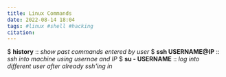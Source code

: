 ```yaml
---
title: Linux Commands 
date: 2022-08-14 18:04
tags: #linux #shell #hacking 
citation: 
---
```



$ **history** :: _show past commands entered by user_
$ **ssh USERNAME@IP** :: _ssh into machine using usernae and IP_
$ **su - USERNAME** :: _log into different user after already ssh'ing in_
